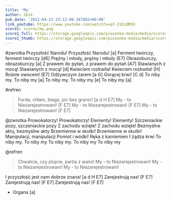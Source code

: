 ```yaml
---
title: 'My'
author: Zbik
pub_date: '2012-04-23 23:12:00.347802+00:00'
link_youtube: https://www.youtube.com/watch?v=qY-2iEzQM2U
score1: scores/my.png
score1_full: https://storage.googleapis.com/piosenka-media/media/scores/my.png
score1_thumb: https://storage.googleapis.com/piosenka-media/media/scores/my.png.180x0_q85_upscale.jpg
---
```


#zwrotka
Przyszłość Narodu! Przyszłość Narodu! [a]
Ferment twórczy, ferment twórczy [d6]
Prężny i młody, prężny i młody [E7]
Obrazoburczy, obrazoburczy [a]
Z prawem do pytań, z prawem do pytań [A7] 
Stawianych z mocą! Stawianych z mocą! [d]
Kwieciem rozkwita! Kwieciem rozkwita! [H]
Rośnie owocem! [E7]
Odżywczym żarem [a G]
Gorącej krwi! [C d]
To niby my. To niby my [a]
To niby my. To niby my [e]
To niby my [a]

#refren
>Furda, chłam, blaga, pic bez granic! [a d H E7]
>My - to Niezarejestrowani! [F E7]
>My - to Niezarejestrowani! [F E7]
>My - to Niezarejestrowani! [F E7]

@zwrotka
Prowokatorzy! Prowokatorzy! 
Elementy! Elementy! 
Szczeniackie pozy, szczeniackie pozy
Z zachodu wzięte! Z zachodu wzięte!
Bezmyślne akty, bezmyślne akty 
Brzemienne w skutki! Brzemienne w skutki! 
Manipulacji, manipulacji
Pomiot i wódki! 
Ręka z kamieniem 
I żądza krwi 
To niby my. To niby my
To niby my. To niby my 
To niby my

@refren
>Chwalcie, czy plujcie, partia z wami!
>My - to Niezarejestrowani!
>My - to Niezarejestrowani!
>My - to Niezarejestrowani!

I przyszłość jest nam dobrze znana! [a d H E7]
Zarejestrują nas! [F E7]
Zarejestrują nas! [F E7]
Zarejestrują nas! [F E7]
- Organa [a]